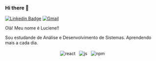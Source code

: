 ### Hi there 👋

[![Linkedin Badge](https://img.shields.io/badge/-LinkedIn-blue?style=flat-square&logo=Linkedin&logoColor=white&link=https://www.linkedin.com/in/lucieneborges/)](https://www.linkedin.com/in/lucieneborges/)
[![Gmail](https://img.shields.io/badge/-Gmail-c14438?style=flat&logo=Gmail&logoColor=white)](mailto:lucienebsousa@gmail.com)

Olá! Meu nome é Luciene!!

 Sou estudande de Análise e Desenvolvimento de Sistemas.
 Aprendendo mais a cada dia.


<p align="center">

  <!-- For more icons please follow  https://github.com/MikeCodesDotNET/ColoredBadges -->

  
  <img src="https://github.com/Quadrified/Quadrified/blob/master/assets/svg/dev/frameworks/react.svg" alt="react" style="vertical-align:top; margin:4px">
  <img src="https://github.com/Quadrified/Quadrified/blob/master/assets/svg/dev/languages/js.svg" alt="js" style="vertical-align:top; margin:4px">
  <img src="https://github.com/Quadrified/Quadrified/blob/master/assets/svg/dev/services/npm.svg" alt="npm" style="vertical-align:top; margin:4px">


</p>


  


